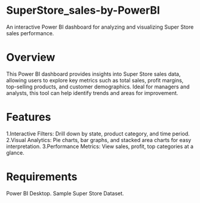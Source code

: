 # SuperStore_sales-by-PowerBI
An interactive Power BI dashboard for analyzing and visualizing Super Store sales performance.

# Overview
This Power BI dashboard provides insights into Super Store sales data, allowing users to explore key metrics such as total sales, profit margins, top-selling products, and customer demographics. Ideal for managers and analysts, this tool can help identify trends and areas for improvement.

# Features
1.Interactive Filters: Drill down by state, product category, and time period.
2.Visual Analytics: Pie charts, bar graphs, and stacked area charts for easy interpretation.
3.Performance Metrics: View sales, profit, top categories at a glance.

# Requirements
Power BI Desktop.
Sample Super Store Dataset.
